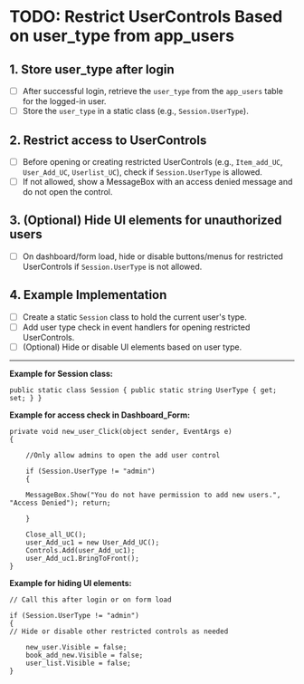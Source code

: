 # TODO: Restrict UserControls Based on user_type from app_users

## 1. Store user_type after login
- [ ] After successful login, retrieve the `user_type` from the `app_users` table for the logged-in user.
- [ ] Store the `user_type` in a static class (e.g., `Session.UserType`).

## 2. Restrict access to UserControls
- [ ] Before opening or creating restricted UserControls (e.g., `Item_add_UC`, `User_Add_UC`, `Userlist_UC`), check if `Session.UserType` is allowed.
- [ ] If not allowed, show a MessageBox with an access denied message and do not open the control.

## 3. (Optional) Hide UI elements for unauthorized users
- [ ] On dashboard/form load, hide or disable buttons/menus for restricted UserControls if `Session.UserType` is not allowed.

## 4. Example Implementation
- [ ] Create a static `Session` class to hold the current user's type.
- [ ] Add user type check in event handlers for opening restricted UserControls.
- [ ] (Optional) Hide or disable UI elements based on user type.

---

**Example for Session class:**

	public static class Session { public static string UserType { get; set; } }


**Example for access check in Dashboard_Form:**

	private void new_user_Click(object sender, EventArgs e)
	{

		//Only allow admins to open the add user control

		if (Session.UserType != "admin")
		{

		MessageBox.Show("You do not have permission to add new users.", "Access Denied"); return;

		}

		Close_all_UC();
		user_Add_uc1 = new User_Add_UC();
		Controls.Add(user_Add_uc1);
		user_Add_uc1.BringToFront();
	}

**Example for hiding UI elements:**

	// Call this after login or on form load

	if (Session.UserType != "admin")
	{
	// Hide or disable other restricted controls as needed

		new_user.Visible = false;
		book_add_new.Visible = false;
		user_list.Visible = false;
	}